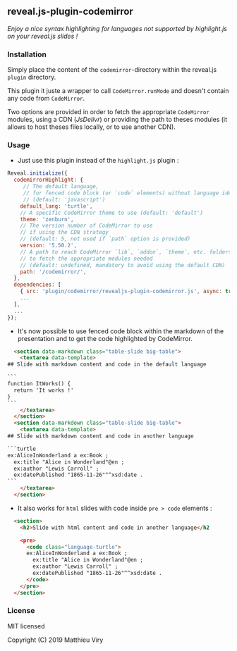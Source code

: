 ## reveal.js-plugin-codemirror

*Enjoy a nice syntax highlighting for languages not supported by highlight.js on your reveal.js slides !*

### Installation

Simply place the content of the `codemirror`-directory within the reveal.js `plugin` directory.

This plugin it juste a wrapper to call `CodeMirror.runMode` and doesn't contain any code from `CodeMirror`.

Two options are provided in order to fetch the appropriate `CodeMirror` modules, using a CDN (*JsDelivr*) or providing the path to theses modules (it allows to host theses files locally, or to use another CDN).

### Usage
- Just use this plugin instead of the `highlight.js` plugin :

```js
Reveal.initialize({
  codemirrorHighlight: {
     // The default language,
     // for fenced code block (or `code` elements) without language identifier
     // (default: 'javascript')
    default_lang: 'turtle',
    // A specific CodeMirror theme to use (default: 'default')
    theme: 'zenburn',
    // The version number of CodeMirror to use
    // if using the CDN strategy
    // (default: 5, not used if `path` option is provided)
    version: '5.50.2',
    // A path to reach CodeMirror `lib`, `addon`, `theme`, etc. folders
    // to fetch the appropriate modules needed
    // (default: undefined, mandatory to avoid using the default CDN)
    path: '/codemirror/',
  },
  dependencies: [
    { src: 'plugin/codemirror/revealjs-plugin-codemirror.js', async: true },
    ...
  ],
  ...
});
```

- It's now possible to use fenced code block within the markdown of the presentation and to get the code highlighted by CodeMirror.

``````html
  <section data-markdown class="table-slide big-table">
    <textarea data-template>
## Slide with markdown content and code in the default language

```
function ItWorks() {
  return 'It works !'
}
```
    </textarea>
  </section>
  <section data-markdown class="table-slide big-table">
    <textarea data-template>
## Slide with markdown content and code in another language

```turtle
ex:AliceInWonderland a ex:Book ;
  ex:title "Alice in Wonderland"@en ;
  ex:author "Lewis Carroll" ;
  ex:datePublished "1865-11-26"^^xsd:date .
```
    </textarea>
  </section>
``````

- It also works for `html` slides with code inside `pre > code` elements :

```html
  <section>
    <h2>Slide with html content and code in another language</h2

    <pre>
      <code class="language-turtle">
      ex:AliceInWonderland a ex:Book ;
        ex:title "Alice in Wonderland"@en ;
        ex:author "Lewis Carroll" ;
        ex:datePublished "1865-11-26"^^xsd:date .
      </code>
    </pre>
  </section>
```


### License

MIT licensed

Copyright (C) 2019 Matthieu Viry
